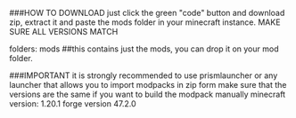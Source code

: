 ###HOW TO DOWNLOAD
just click the green "code" button and download zip, extract it and paste the mods folder in your minecraft instance. MAKE SURE ALL VERSIONS MATCH

folders:
mods ##this contains just the mods, you can drop it on your mod folder.

###IMPORTANT
it is strongly recommended to use prismlauncher or any launcher that allows you to import modpacks in zip form
make sure that the versions are the same if you want to build the modpack manually
minecraft version: 1.20.1
forge version 47.2.0
